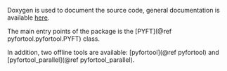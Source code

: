 Doxygen is used to document the source code, general documentation is available
[here](../Documentation.md).

The main entry points of the package is the [PYFT](@ref pyfortool.pyfortool.PYFT) class.

In addition, two offline tools are available: [pyfortool](@ref pyfortool)
and [pyfortool\_parallel](@ref pyfortool\_parallel).
